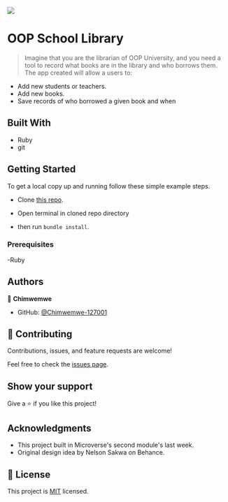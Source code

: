 ![](https://img.shields.io/badge/Microverse-blueviolet)

# OOP School Library

> Imagine that you are the librarian of OOP University, and you need a tool to record what books are in the library and who borrows them. The app created will allow a users to:

- Add new students or teachers.
- Add new books.
- Save records of who borrowed a given book and when


## Built With

- Ruby
- git

## Getting Started

To get a local copy up and running follow these simple example steps.

- Clone [this repo](https://github.com/Chimwemwe-127001/OOP_school_library).

- Open terminal in cloned repo directory

- then run ```bundle install```.





### Prerequisites

-Ruby

## Authors

👤 **Chimwemwe** 
- GitHub: [@Chimwemwe-127001](https://github.com/Chimwemwe-127001)



## 🤝 Contributing

Contributions, issues, and feature requests are welcome!

Feel free to check the [issues page](../../issues/).

## Show your support

Give a ⭐️ if you like this project!

## Acknowledgments

- This project built in Microverse's second module's last week.
- Original design idea by Nelson Sakwa on Behance.

## 📝 License

This project is [MIT](./MIT.md) licensed.